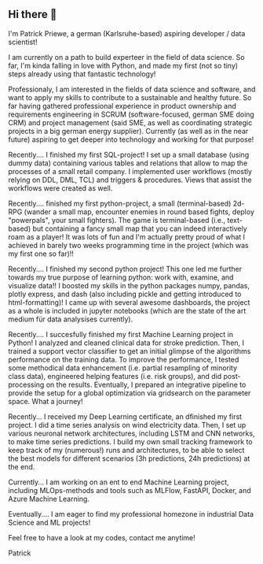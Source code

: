 ## Hi there 👋

I'm Patrick Priewe, a german (Karlsruhe-based) aspiring developer / data scientist! 

I am currently on a path to build experteer in the field of data science.
So far, I'm kinda falling in love with Python, and made my first (not so tiny) steps already using that fantastic technology!

Professionaly, I am interested in the fields of data science and software, and want to apply my skills to contribute to a sustainable and healthy future. So far having gathered professional experience in product ownership and requirements engineering in SCRUM (software-focused, german SME doing CRM) and project management (said SME, as well as coordinating strategic projects in a big german energy supplier). Currently (as well as in the near future) aspiring to get deeper into technology and working for that purpose!

Recently.... I finished my first SQL-project! I set up a small database (using dummy data) containing various tables and relations that allow to map the processes of a small retail company. I implemented user workflows (mostly relying on DDL, DML, TCL) and triggers & procedures. Views that assist the workflows were created as well.

Recently.... finished my first python-project, a small (terminal-based) 2d-RPG (wander a small map, encounter enemies in round based fights, deploy "powerpals", your small fighters). The game is terminal-based (i.e., text-based) but containing a fancy small map that you can indeed interactively roam as a player! It was lots of fun and I'm actually pretty proud of what I achieved in barely two weeks programming time in the project (which was my first one so far)!!

Recently.... I finished my second python project! This one led me further towards my true purpose of learning python: work with, examine, and visualize data!! I boosted my skills in the python packages numpy, pandas, plotly express, and dash (also including pickle and getting introduced to html-formatting)! I came up with several awesome dashboards, the project as a whole is included in jupyter notebooks (which are the state of the art medium für data analysises currently).

Recently.... I succesfully finished my first Machine Learning project in Python! I analyzed and cleaned clinical data for stroke prediction. Then, I trained a support vector classifier to get an initial glimpse of the algorithms performance on the training data. To improve the performance, I tested some methodical data enhancement (i.e. partial resampling of minority class data), engineered helping features (i.e. risk groups), and did post-processing on the results. Eventually, I prepared an integrative pipeline to provide the setup for a global optimization via gridsearch on the parameter space. What a journey!

Recently... I received my Deep Learning certificate, an dfinished my first project. I did a time series analysis on wind electricity data. Then, I set up various neuronal network architectures, including LSTM and CNN networks, to make time series predictions. I build my own small tracking framework to keep track of my (numerous!) runs and architectures, to be able to select the best models for different scenarios (3h predictions, 24h predictions) at the end. 

Currently... I am working on an ent to end Machine Learning project, including MLOps-methods and tools such as MLFlow, FastAPI, Docker, and Azure Machine Learning.

Eventually.... I am eager to find my professional homezone in industrial Data Science and ML projects!

Feel free to have a look at my codes, contact me anytime!

Patrick
